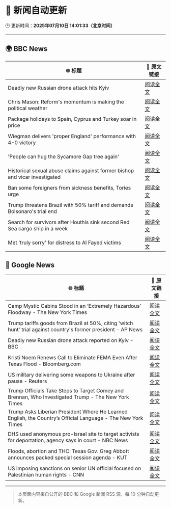 # 🧠 新闻自动更新

🕒 更新时间：**2025年07月10日 14:01:33（北京时间）**

---

## 🌍 BBC News

| 🌐 标题 | 🔗 原文链接 |
|--------|-------------|
| Deadly new Russian drone attack hits Kyiv | [阅读全文](https://www.bbc.com/news/articles/cj3rvpe06rxo) |
| Chris Mason: Reform's momentum is making the political weather | [阅读全文](https://www.bbc.com/news/articles/c1e0vq4gxeno) |
| Package holidays to Spain, Cyprus and Turkey soar in price | [阅读全文](https://www.bbc.com/news/articles/clyndp097gro) |
| Wiegman delivers 'proper England' performance with 4-0 victory | [阅读全文](https://www.bbc.com/sport/football/articles/c15w07p509jo) |
| 'People can hug the Sycamore Gap tree again' | [阅读全文](https://www.bbc.com/news/articles/c5ygv2n8jy2o) |
| Historical sexual abuse claims against former bishop and vicar investigated | [阅读全文](https://www.bbc.com/news/articles/cg5zygv9p69o) |
| Ban some foreigners from sickness benefits, Tories urge | [阅读全文](https://www.bbc.com/news/articles/c80p1gdvyggo) |
| Trump threatens Brazil with 50% tariff and demands Bolsonaro's trial end | [阅读全文](https://www.bbc.com/news/articles/c784ee81y4zo) |
| Search for survivors after Houthis sink second Red Sea cargo ship in a week | [阅读全文](https://www.bbc.com/news/articles/c3071vp2d8yo) |
| Met 'truly sorry' for distress to Al Fayed victims | [阅读全文](https://www.bbc.com/news/articles/c2k19z5z98lo) |

## 📰 Google News

| 🌐 标题 | 🔗 原文链接 |
|--------|-------------|
| Camp Mystic Cabins Stood in an ‘Extremely Hazardous’ Floodway - The New York Times | [阅读全文](https://news.google.com/rss/articles/CBMihgFBVV95cUxORVVidWlHSDZxOXowMzA5M0dOLXAtdVNObUd4U1dCMVBIZ0VsZ2wtdDVxb3NBQTJ2SUd3bUk5emZCemF4cG4yQnItenFtUjNqeTN4clU4V3plbHc5WXJmYm1UdmFfMU5KYmJiVDJGOGRteVFLLWdoc0lmRGtZSzFTTGZjM1V0UQ?oc=5) |
| Trump tariffs goods from Brazil at 50%, citing 'witch hunt' trial against country's former president - AP News | [阅读全文](https://news.google.com/rss/articles/CBMiogFBVV95cUxNeURMN1ltRF9UYTBWTlVRMFhzMjdXYzhJMWR2UDVmcndNdEpXcnlVX0RHR0NlNmk3aWZ5T2JpSVB0cDN2UTZCQWw1X2c3U3djWkEyb1lrbEhxWW14MkwwNTQwcVRGR19VLUoxSGlSRk9EVHRsMjBqazRPaVhMMDNRbzZPUTlkVnJqeHdKcXhrSkJjYXY5OGZ2Wlg2TG95TEFuTkE?oc=5) |
| Deadly new Russian drone attack reported on Kyiv - BBC | [阅读全文](https://news.google.com/rss/articles/CBMiWkFVX3lxTE1uUWpYNnZrQWxnS0ZUelVxczBwWHpZbWY1dlFpVkpGSElEZUpXUENwejNEQldpQl9TQndFV3p6Nm83NUFPcDZ5cnROS2FDcWpSWmFlZDRGU1lSd9IBX0FVX3lxTFBOVnluSmhUdjRVVkoxQmxSRG50MEdJcjFHNFp5YURMNGg5bTRkYmZkYlMwNlk3UVUyeEQwMi1JUS1HT3pHTGN4QUNubmg0NjIxUF9WS0JEdXFFLWstR3Jj?oc=5) |
| Kristi Noem Renews Call to Eliminate FEMA Even After Texas Flood - Bloomberg.com | [阅读全文](https://news.google.com/rss/articles/CBMitAFBVV95cUxQYlFEVUJYb1RyN2lsNFpGU21lWVpHdlY3LVl4X2ZLX0FXUEtMdU5jYm1LOE5JSWZxTWxhWjlJY0xTWHNDUWV5Vm0yZ2VocXZMWVBhdjZhcUEtWGc2aG5xTG5ObjdybXQxS1JUQVQ2Y05UN1FyeDhtM0E1bUZQM2ttNVMxenlVdWlyczVvaE1YRHpxSDVJekZIaC1MNG5zQUIzN3pGNXhlbS1Gc3FYX3pVdUV2eWs?oc=5) |
| US military delivering some weapons to Ukraine after pause - Reuters | [阅读全文](https://news.google.com/rss/articles/CBMiugFBVV95cUxQblpaeG1kdklwY3lnMzU0NFFNTERtMy04UDE0R2g2VUtCN0V1NzdoVHljc1hFcFhkRkZ1UHMwcmJYRVloQ3Q0QUJ0dXRVMVB2dEJKWWpGY3ZhYTV0OUFoaTd5MmV6NXpiNWVlQ25mUUdmaXdLZEVJTjlwRWhlek5WTi1BVGdHbWI4NFhBTmt2MUlxc0x5VU9HQXBsMmYtMGJ3eWx5UVJNejBrajJWNHVOcjV6ZGtPcm5aaGc?oc=5) |
| Trump Officials Take Steps to Target Comey and Brennan, Who Investigated Trump - The New York Times | [阅读全文](https://news.google.com/rss/articles/CBMifkFVX3lxTE9QUHNWZHZtNjFBYWRkeGpKU1otTjA0cU0tWDBWU3YzOXZLczdKUUJBQU5ZYUNrbjlFbUJ1YnE0a09rc2hJTEVkSWwxZzFDNnF1dXROU0R3Q3g2dUxmdFh3eW1kUkEzOUtmXzZuWm5CZ3Jkam00Y2Y5MklpLUlEdw?oc=5) |
| Trump Asks Liberian President Where He Learned English, the Country’s Official Language - The New York Times | [阅读全文](https://news.google.com/rss/articles/CBMiiwFBVV95cUxOU3dJN29nYnE4Um82XzZsU2lyQzZnVmZnZENEc2tVRExtbkFMMXc4ZjN3cjB2ajd0QkNIemNhUnJJeTY2RDZzNkNUdFpwZFduOXRTY2V5bVdyd0kzZ1lhOURqbHQ5YTVQTDBIS3FVLVpxZldDX1ZCdlZ1X2dMQ0hDdUhSOVpaVnc4YzJB?oc=5) |
| DHS used anonymous pro-Israel site to target activists for deportation, agency says in court - NBC News | [阅读全文](https://news.google.com/rss/articles/CBMiugFBVV95cUxNS1dTUkVTZXhtNVNxOEwtb0ZoVVJwMU9xV3FmNW82MHZoMVd6bXVkdzFzRkxCWkxRVzFzaW5tLW5yUUYzdkxya2ZiUXJOYW51TDduNGg5TV8xdkFMUzFoTmVCN0hvMERxaWdzOU0zVnk0R2tFSlg2R3pJTXlYbTNkUTZkblp3N2hXbFFaNWlGY3AtaUFoZEI5T0hJXzNLQng2V1RCUHFlaThNa09PLWNaakRDeFV0cERqX1HSAVZBVV95cUxOdmlnQWFRb3o3ZFN6UFlmX0ZiQ0UyZDBNYzN6cVNLZWRZVFVTVVkzSDdEUkRMcmVramxEc1NHUHVTTnRRTFNtank3MjZzTnVMYXFBTXh1UQ?oc=5) |
| Floods, abortion and THC: Texas Gov. Greg Abbott announces packed special session agenda - KUT | [阅读全文](https://news.google.com/rss/articles/CBMiyAFBVV95cUxORFE3ekdrZDFfZFc2eFRFeUc0ZEk5OG1XaEcwUF9VV21pVTdUb0c4WVV2bUh2MlJXODhZNjVVcjJjeExhcFZTQ3g1YTRhb09GbkhvNmlaWHE0dHhuUFZVVnNicEF5WkwzSHVScmhuOFNrZ3BBZ3Ixc25CSUVZQm5jYjVEM19OS29yc3paZjRFWDRBRnhvcF8yRlBEYXFPY3IyTk5jemwwV3J1MEJvTl9tbVlnUF9fdGd4WWpNT2M1TXB1eVdNN1RoYg?oc=5) |
| US imposing sanctions on senior UN official focused on Palestinian human rights - CNN | [阅读全文](https://news.google.com/rss/articles/CBMikwFBVV95cUxNbjZlVV91YXJKQ1RwNGpPRURHUkVDYVVZbTYySE1qNVo2RG1RTko3TW9zaWVhS3hzY0Zna2VTT2M3U3M5dEtFbTJsbVl2b01oSVRCYTZ3OGxyT2ZseW8zbkNrSTYzZVp4dHhYb3JjYjM2YnFhQ0NURkp4UWN5cHpCSGlsUkRDSGwtLTlpNDVvZDdVYzjSAZgBQVVfeXFMTUViWldhcXV2SV9xbGZXYUdUXzdidVZ4Mk1ZcnBXMi1qZHl5VXZJdU8tOWNnUHJjcGJJcTJoaWVNakNwRnJ4ZGFhYTNjUFJkbFhqWDZnOXljT2czczVfdEtRSy1ZeGJLYnJmenJSZlM5SElmc2pLZ3VxeXJTSmN3T1ZQQ3ExWEdXQ04zV0ZkMmExZ0JIX2dTY3U?oc=5) |

---
> 本页面内容来自公开的 BBC 和 Google 新闻 RSS 源，每 10 分钟自动更新。